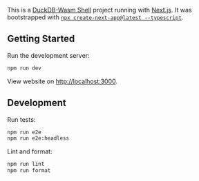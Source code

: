 This is a [DuckDB-Wasm Shell](https://duckdb.org/2021/10/29/duckdb-wasm.html) project running with [Next.js](https://nextjs.org/). It was bootstrapped with [`npx create-next-app@latest --typescript`](https://github.com/vercel/next.js/tree/canary/packages/create-next-app).

## Getting Started

Run the development server:

```bash
npm run dev
```

View website on [http://localhost:3000](http://localhost:3000). 

## Development

Run tests:

```bash
npm run e2e
npm run e2e:headless
```

Lint and format:

```bash
npm run lint
npm run format
```
